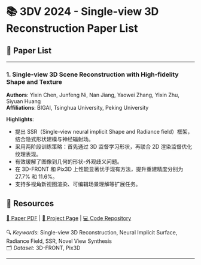 # 📚 3DV 2024 - Single-view 3D Reconstruction Paper List

## 📄 Paper List

---

### 1. Single-view 3D Scene Reconstruction with High-fidelity Shape and Texture
**Authors**: Yixin Chen, Junfeng Ni, Nan Jiang, Yaowei Zhang, Yixin Zhu, Siyuan Huang  
**Affiliations**: BIGAI, Tsinghua University, Peking University

**Highlights**:
- 提出 SSR（Single-view neural implicit Shape and Radiance field）框架，结合隐式形状建模与神经辐射场。
- 采用两阶段训练策略：首先通过 3D 监督学习形状，再联合 2D 渲染监督优化纹理表现。
- 有效缓解了图像到几何的形状-外观歧义问题。
- 在 3D-FRONT 和 Pix3D 上性能显著优于现有方法，提升重建精度分别为 27.7% 和 11.6%。
- 支持多视角新视图渲染、可编辑场景理解等扩展任务。

## 🔗 Resources
[📄 Paper PDF](./Single-view-3D-Scene-Reconstruction-with-High-fidelity-Shape-and-Texture.pdf) | [🔗 Project Page](https://dali-jack.github.io/SSR/) | [💻 Code Repository](https://github.com/DaLi-Jack/SSR-code)

🔍 *Keywords*: Single-view 3D Reconstruction, Neural Implicit Surface, Radiance Field, SSR, Novel View Synthesis  
🗂️ *Dataset*: 3D-FRONT, Pix3D

---
